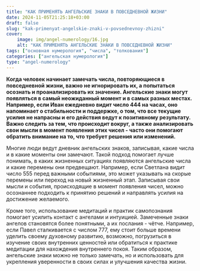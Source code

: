 ```yaml
---
title: "КАК ПРИМЕНЯТЬ АНГЕЛЬСКИЕ ЗНАКИ В ПОВСЕДНЕВНОЙ ЖИЗНИ"
date: 2024-11-05T21:25:18+03:00
draft: false
slug: "kak-primenyat-angelskie-znaki-v-povsednevnoy-zhizni"
cover:
    image: img/angel-numerology/16.jpg
    alt: "КАК ПРИМЕНЯТЬ АНГЕЛЬСКИЕ ЗНАКИ В ПОВСЕДНЕВНОЙ ЖИЗНИ"
tags: ["основная нумерология", "числа", "толкования"]
categories: ["ангельская нумерология"]
type: "angel-numerology"
---
```


**Когда человек начинает замечать числа, повторяющиеся в повседневной жизни, важно не игнорировать их, а попытаться осознать и проанализировать их значение. Ангельские знаки могут появляться в самый неожиданный момент и в самых разных местах. Например, если Иван ежедневно видит число 444 на часах, оно напоминает о стабильности и поддержке, о том, что все текущие усилия не напрасны и его действия ведут к позитивному результату. Важно следить за тем, что происходит вокруг, а также анализировать свои мысли в момент появления этих чисел - часто они помогают обратить внимание на то, что требует решения или изменений.**

Многие люди ведут дневник ангельских знаков, записывая, какие числа и в какие моменты они замечают. Такой подход помогает лучше понимать, в каких жизненных ситуациях появляются ангельские числа и какие перемены они предвещают. Например, если Светлана видит число 555 перед важными событиями, это может указывать на скорые перемены или переход на новый жизненный этап. Записывая свои мысли и события, происходящие в момент появления чисел, можно осознаннее подходить к принятию решений и направлять усилия на достижение желаемого.

Кроме того, использование медитаций и практик самопознания помогает усилить контакт с ангелами и интуицией. Замеченные знаки ангелов становятся более понятными, а их послания - чётче. Например, если Павел сталкивается с числом 777, ему стоит больше времени уделить своему духовному развитию, возможно, погрузиться в изучение своих внутренних ценностей или обратиться к практике медитации для нахождения внутреннего покоя. Таким образом, ангельские знаки можно не только замечать, но и использовать для укрепления уверенности в своих силах и улучшения качества жизни.
